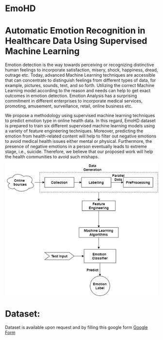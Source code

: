 # EmoHD

# Automatic Emotion Recognition in Healthcare Data Using Supervised Machine Learning
Emotion detection is the way towards perceiving or recognizing distinctive human feelings to incorporate satisfaction, misery, shock, happiness, dread, outrage etc. Today, advanced Machine Learning techniques are accessible that can concentrate to distinguish feelings from different types of data, for example, pictures, sounds, text, and so forth. Utilizing the correct Machine Learning model according to the reason and needs can help to get exact outcomes in emotion detection. Emotion Analysis has a surprising commitment in different enterprises to incorporate medical services, promoting, amusement, surveillance, retail, online business etc.

We propose a methodology using supervised machine learning techniques to predict emotion type in online health data. In this regard, EmoHD dataset is prepared to train six different supervised machine learning models using a variety of feature engineering techniques. Moreover, predicting the emotion from health-related content will help to filter out negative emotions to avoid medical health issues either mental or physical. Furthermore, the presence of negative emotions in a person eventually leads to extreme stage, i.e., suicide. Therefore, we believe that our proposed work will help the health communities to avoid such mishaps.

![Architecture](https://github.com/nazishazam/EmoHD/blob/main/Architecture.png)

# Dataset:
Dataset is available upon request and by filling this google form [Google Form](https://forms.gle/QPTM8ZBeUoUzW2fs7)
